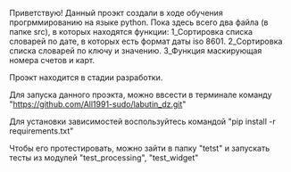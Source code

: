 Приветствую! Данный проэкт создали в ходе обучения прогрммированию на языке python. 
Пока здесь всего два файла (в папке src), в которых находятся функции: 
    1_Сортировка списка словарей по дате, в которых есть формат даты iso 8601.
    2_Сортировка списка словарей по ключу и значению.
    3_Функция маскирующая номера счетов и карт.

Проэкт находится в стадии разработки.

Для запуска данного проэкта, можно ввсести в терминале
команду "https://github.com/All1991-sudo/labutin_dz.git"

Для установки зависимостей воспользуйтесь командой "pip install -r requirements.txt"

Чтобы его протестировать, можно зайти в папку "tetst" и запускать тесты из модулей
"test_processing", "test_widget"